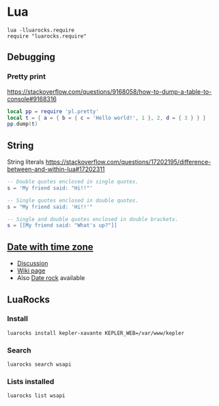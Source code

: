 # Lua

    lua -lluarocks.require
    require "luarocks.require"

## Debugging

### Pretty print

<https://stackoverflow.com/questions/9168058/how-to-dump-a-table-to-console#9168316>

```lua
local pp = require 'pl.pretty'
local t = { a = { b = { c = 'Hello world!', 1 }, 2, d = { 3 } } }
pp.dump(t)
```

## String

String literals
<https://stackoverflow.com/questions/17202195/difference-between-and-within-lua#17202311>

```lua
-- Double quotes enclosed in single quotes.
s = 'My friend said: "Hi!!"'

-- Single quotes enclosed in double quotes.
s = "My friend said: 'Hi!!'"

-- Single and double quotes enclosed in double brackets.
s = [[My friend said: "What's up?"]]
```

## [Date with time zone][]

* [Discussion](http://lua-users.org/lists/lua-l/2008-03/msg00050.html)
* [Wiki page][Date with time zone]
* Also [Date rock](http://luarocks.org/repositories/rocks/#date) available

[Date with time zone]: http://lua-users.org/wiki/TimeZone

## LuaRocks

### Install

    luarocks install kepler-xavante KEPLER_WEB=/var/www/kepler

### Search

    luarocks search wsapi

### Lists installed

    luarocks list wsapi
